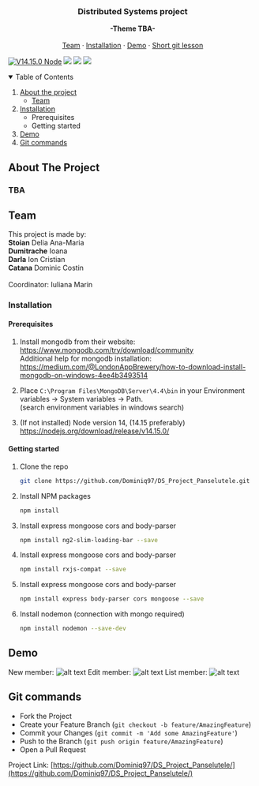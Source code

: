 
<br />
<p align="center">
  <a href="https://github.com/othneildrew/README.md">
  </a>

  <h3 align="center">Distributed Systems project</h3>

  <p align="center">
    <strong>-Theme TBA-</strong>
    <br />
    <br />
    <a href="https://github.com/Dominiq97/DS_Project_Panselutele/blob/main/README/team">Team</a>
    ·
    <a href="https://github.com/Dominiq97/DS_Project_Panselutele/blob/main/README/installation">Installation</a>
    ·
    <a href="https://github.com/Dominiq97/DS_Project_Panselutele/blob/main/README/Demo">Demo</a>
   ·
    <a href="https://github.com/Dominiq97/DS_Project_Panselutele/blob/main/README/git">Short git lesson</a>
  </p>
</p>

[![V14.15.0 Node](https://img.shields.io/badge/npm-v14.15.0-green)](https://nodejs.org/download/release/v14.15.0/)  ![](https://img.shields.io/badge/Angular-9.0.2-green) [![](https://img.shields.io/badge/mongodb-4.4.4-red)](https://www.mongodb.com/try/download/community) ![](https://img.shields.io/badge/nodemon-6.14.8-blue)
<!-- TABLE OF CONTENTS -->
<details open="open">
  <summary>Table of Contents</summary>
  <ol>
    <li>
      <a href="#about-the-project">About the project</a>
      <ul>
        <li><a href="#team">Team</a></li>
      </ul>
    </li>
    <li>
      <a href="#installation">Installation</a>
      <ul>
        <li>Prerequisites</li>
        <li>Getting started</li>
      </ul>
    </li>
    <li><a href="#demo">Demo</a></li>
    <li><a href="#git">Git commands</a></li>
  </ol>
</details>



<!-- ABOUT THE PROJECT -->
## About The Project

### TBA

## Team

This project is made by:<br />
<strong>Stoian</strong> Delia Ana-Maria<br />
<strong>Dumitrache</strong> Ioana<br />
<strong>Darla</strong> Ion Cristian<br />
<strong>Catana</strong> Dominic Costin<br /><br />
Coordinator: Iuliana Marin


<!-- GETTING STARTED -->


### Installation

#### Prerequisites
1. Install mongodb from their website: https://www.mongodb.com/try/download/community <br />
Additional help for mongodb installation: https://medium.com/@LondonAppBrewery/how-to-download-install-mongodb-on-windows-4ee4b3493514 <br />

2. Place `C:\Program Files\MongoDB\Server\4.4\bin` in your Environment variables -> System variables -> Path. <br>
(search environment variables in windows search)<br>

3. (If not installed) Node version 14, (14.15 preferably) https://nodejs.org/download/release/v14.15.0/

#### Getting started

1. Clone the repo
   ```sh
   git clone https://github.com/Dominiq97/DS_Project_Panselutele.git
   ```
2. Install NPM packages
   ```sh
   npm install
   ```
3. Install express mongoose cors and body-parser
   ```sh
   npm install ng2-slim-loading-bar --save
   ``` 
4. Install express mongoose cors and body-parser
   ```sh
   npm install rxjs-compat --save
   ``` 
5. Install express mongoose cors and body-parser
   ```sh
   npm install express body-parser cors mongoose --save
   ```   
6. Install nodemon (connection with mongo required)
   ```sh
   npm install nodemon --save-dev
   ```



<!-- USAGE EXAMPLES -->
## Demo
New member: 
![alt text](https://user-images.githubusercontent.com/37049614/113505251-43a3f500-9546-11eb-88f7-ef9b73a0d16d.JPG)
Edit member: 
![alt text](https://user-images.githubusercontent.com/37049614/113505246-4272c800-9546-11eb-8762-67badabf99d3.JPG)
List member: 
![alt text](https://user-images.githubusercontent.com/37049614/113505249-430b5e80-9546-11eb-8061-c309363e8297.JPG)


<!-- CONTRIBUTING -->
## Git commands

- Fork the Project
- Create your Feature Branch (`git checkout -b feature/AmazingFeature`)
- Commit your Changes (`git commit -m 'Add some AmazingFeature'`)
- Push to the Branch (`git push origin feature/AmazingFeature`)
- Open a Pull Request



Project Link: [https://github.com/Dominiq97/DS_Project_Panselutele/](https://github.com/Dominiq97/DS_Project_Panselutele/)






<!-- MARKDOWN LINKS & IMAGES -->
<!-- https://www.markdownguide.org/basic-syntax/#reference-style-links -->
[contributors-shield]: https://img.shields.io/github/contributors/othneildrew/Best-README-Template.svg?style=for-the-badge
[contributors-url]: https://github.com/othneildrew/Best-README-Template/graphs/contributors
[forks-shield]: https://img.shields.io/github/forks/othneildrew/Best-README-Template.svg?style=for-the-badge
[forks-url]: https://github.com/othneildrew/Best-README-Template/network/members
[stars-shield]: https://img.shields.io/github/stars/othneildrew/Best-README-Template.svg?style=for-the-badge
[stars-url]: https://github.com/othneildrew/Best-README-Template/stargazers
[issues-shield]: https://img.shields.io/github/issues/othneildrew/Best-README-Template.svg?style=for-the-badge
[issues-url]: https://github.com/othneildrew/Best-README-Template/issues
[license-shield]: https://img.shields.io/github/license/othneildrew/Best-README-Template.svg?style=for-the-badge
[license-url]: https://github.com/othneildrew/Best-README-Template/blob/master/LICENSE.txt
[linkedin-shield]: https://img.shields.io/badge/-LinkedIn-black.svg?style=for-the-badge&logo=linkedin&colorB=555
[linkedin-url]: https://linkedin.com/in/othneildrew
[product-screenshot]: images/screenshot.png

 
